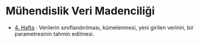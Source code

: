 # Mühendislik Veri Madenciliği

- [4. Hafta]() : Verilerin sınıflandırılması, kümelenmesi, yeni girilen verinin, bir parametresinin tahmin edilmesi.